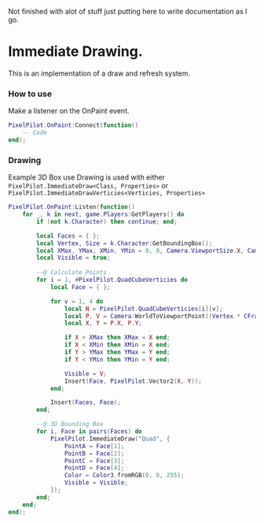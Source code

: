 Not finished with alot of stuff just putting here to write documentation as I go.


# **Immediate Drawing.**
This is an implementation of a draw and refresh system.
### How to use
Make a listener on the OnPaint event.
```lua
PixelPilot.OnPaint:Connect(function()
    -- Code 
end);
```

### Drawing 
Example 3D Box use
Drawing is used with either  ```PixelPilot.ImmediateDraw<Class, Properties>``` or ```PixelPilot.ImmediateDrawVerticies<Verticies, Properties>```
```lua 
PixelPilot.OnPaint:Listen(function()
    for _, k in next, game.Players:GetPlayers() do 
        if (not k.Character) then continue; end; 

        local Faces = { };
        local Vertex, Size = k.Character:GetBoundingBox();
        local XMax, YMax, XMin, YMin = 0, 0, Camera.ViewportSize.X, Camera.ViewportSize.Y;
        local Visible = true; 
        
        --@ Calculate Points
        for i = 1, #PixelPilot.QuadCubeVerticies do 
            local Face = { };

            for v = 1, 4 do 
                local N = PixelPilot.QuadCubeVerticies[i][v];
                local P, V = Camera:WorldToViewportPoint((Vertex * CFrame.new((Size.X / 2 * N[1]), (Size.Y / 2 * N[2]), (Size.Z / 2 * N[3]))).Position);
                local X, Y = P.X, P.Y;

                if X > XMax then XMax = X end;
                if X < XMin then XMin = X end;
                if Y > YMax then YMax = Y end;
                if Y < YMin then YMin = Y end;

                Visible = V;
                Insert(Face, PixelPilot.Vector2(X, Y));
            end; 

            Insert(Faces, Face);
        end;  

        --@ 3D Bounding Box 
        for i, Face in pairs(Faces) do 
            PixelPilot.ImmediateDraw("Quad", {
                PointA = Face[1];
                PointB = Face[2];
                PointC = Face[3];
                PointD = Face[4];
                Color = Color3.fromRGB(0, 0, 255);
                Visible = Visible;
            });
        end; 
    end; 
end);
```

